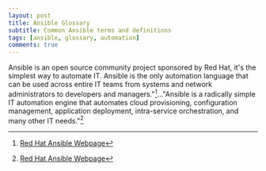 ```yaml
---
layout: post
title: Ansible Glossary
subtitle: Common Ansible terms and definitions
tags: [ansible, glossary, automation]
comments: true
---
```

Ansible is an open source community project sponsored by Red Hat, it's the simplest way to automate IT. Ansible is the only automation language that can be used across entire IT teams from systems and network administrators to developers and managers."[^1]..."Ansible is a radically simple IT automation engine that automates cloud provisioning, configuration management, application deployment, intra-service orchestration, and many other IT needs."[^1]

[^1]:[Red Hat Ansible Webpage](https://www.ansible.com/)
[^1]:[Ansible Overview Webpage](https://www.ansible.com/overview/how-ansible-works?hsLang=en-us)
